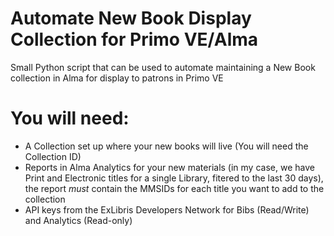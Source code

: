 # Automate New Book Display Collection for Primo VE/Alma
Small Python script that can be used to automate maintaining a New Book collection in Alma for display to patrons in Primo VE

# You will need:
- A Collection set up where your new books will live (You will need the Collection ID)
- Reports in Alma Analytics for your new materials (in my case, we have Print and Electronic titles for a single Library, fitered to the last 30 days), the report *must* contain the MMSIDs for each title you want to add to the collection
- API keys from the ExLibris Developers Network for Bibs (Read/Write) and Analytics (Read-only)
